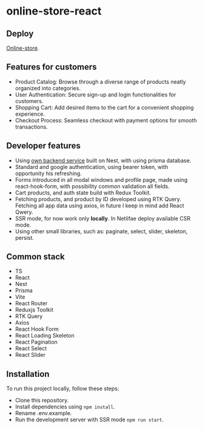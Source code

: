 # online-store-react

## Deploy
[Online-store](https://online-store-react-94.netlify.app/).

## Features for customers
- Product Catalog: Browse through a diverse range of products neatly organized into categories.
- User Authentication: Secure sign-up and login functionalities for customers.
- Shopping Cart: Add desired items to the cart for a convenient shopping experience.
- Checkout Process: Seamless checkout with payment options for smooth transactions.

## Developer features
- Using [own backend service](https://github.com/AlexeiKozlovskiy/online-store-nest) built on Nest, with using prisma database.
- Standard and google authentication, using bearer token, with opportunity his refreshing. 
- Forms introduced in all modal windows and profile page, made using react-hook-form, with possibility common validation all fields. 
- Cart products, and auth state build with Redux Toolkit.
- Fetching products, and product by ID developed using RTK Query. Fetching all app data using axios, in future I keep in mind add React Qwery.
- SSR mode, for now work only **locally**. In Netlifae deploy available CSR mode.
- Using other small libraries, such as: paginate, select, slider, skeleton, persist.

## Common stack
- TS
- React
- Nest
- Prisma
- Vite
- React Router
- Reduxjs Toolkit
- RTK Query
- Axios
- React Hook Form
- React Loading Skeleton
- React Pagination
- React Select
- React Slider

## Installation
To run this project locally, follow these steps:

- Clone this repository.
- Install dependencies using `npm install`.
- Rename .env.example.
- Run the development server with SSR mode `npm run start`.


